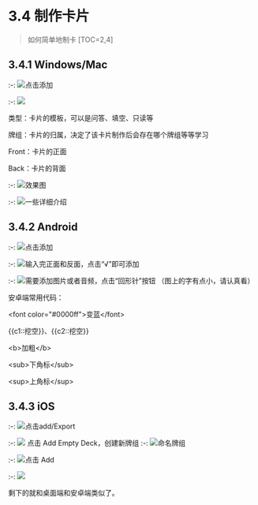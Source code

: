 # 3.4 制作卡片
> 如何简单地制卡
[TOC=2,4]
## 3.4.1 Windows/Mac

:-: ![](../.gitbook/assets/tim-tu-pian-20180926212258.png)点击添加

:-: ![](../.gitbook/assets/tim-jie-tu-20180926225331.png)

类型：卡片的模板，可以是问答、填空、只读等

牌组：卡片的归属，决定了该卡片制作后会存在哪个牌组等等学习

Front：卡片的正面

Back：卡片的背面

:-: ![](../.gitbook/assets/tim-jie-tu-20180926225350.png)效果图

:-: ![](../.gitbook/assets/tim-jie-tu-20181003075042.png)一些详细介绍

## 3.4.2 Android

:-: ![](../.gitbook/assets/screenshot_20180927-203644.jpg)点击添加

:-: ![](../.gitbook/assets/screenshot_20180927-203655.jpg)输入完正面和反面，点击“√”即可添加

:-: ![](../.gitbook/assets/tim-jie-tu-20181003075450.png)需要添加图片或者音频，点击“回形针”按钮
（图上的字有点小，请认真看）
  
安卓端常用代码：

&lt;font color="\#0000ff"&gt;变蓝&lt;/font&gt;

{{c1::挖空}}、{{c2::挖空}}

&lt;b&gt;加粗&lt;/b&gt;

&lt;sub&gt;下角标&lt;/sub&gt;

&lt;sup&gt;上角标&lt;/sup&gt;

##  3.4.3 iOS

:-: ![](../.gitbook/assets/1af7bd7367a4593a2f8f88be090fb17e.png)点击add/Export

:-: ![](../.gitbook/assets/b1d310214467431250db198f41220900.png)
点击 Add Empty Deck，创建新牌组
:-: ![](../.gitbook/assets/a9afa85328c99823bed4e7d02ae0e723.png)命名牌组

:-: ![](../.gitbook/assets/2a96bc8fa4dcca5bf5674447b4851bff.png)点击 Add

:-: ![](../.gitbook/assets/fad645652a556345fbcbd7d135df0fa4.png)

剩下的就和桌面端和安卓端类似了。

